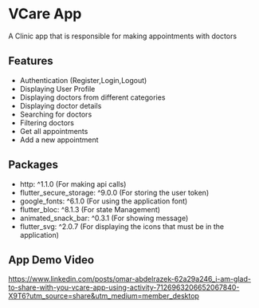# VCare App
A Clinic app that is responsible for making appointments with doctors

## Features
- Authentication (Register,Login,Logout)
- Displaying User Profile
- Displaying doctors from different categories
- Displaying doctor details
- Searching for doctors
- Filtering doctors
- Get all appointments
- Add a new appointment

## Packages
- http: ^1.1.0 (For making api calls)
- flutter_secure_storage: ^9.0.0 (For storing the user token)
- google_fonts: ^6.1.0 (For using the application font)
- flutter_bloc: ^8.1.3 (For state Management)
- animated_snack_bar: ^0.3.1 (For showing message)
- flutter_svg: ^2.0.7 (For displaying the icons that must be in the application)

## App Demo Video
https://www.linkedin.com/posts/omar-abdelrazek-62a29a246_i-am-glad-to-share-with-you-vcare-app-using-activity-7126963206652067840-X9T6?utm_source=share&utm_medium=member_desktop
